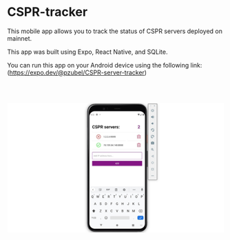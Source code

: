 # CSPR-tracker

This mobile app allows you to track the status of CSPR servers deployed on mainnet. 

This app was built using Expo, React Native, and SQLite.

You can run this app on your Android device using the following link:  (https://expo.dev/@pzubel/CSPR-server-tracker)

<br /><br />

<img src="https://github.com/PhilipZubel/philipzubel.github.io/blob/master/project_pictures/CSPR-tracker.jpg" />

